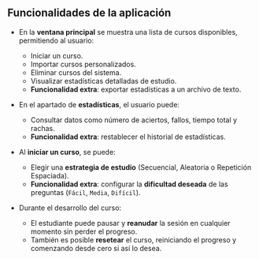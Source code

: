 ## Funcionalidades de la aplicación

- En la **ventana principal** se muestra una lista de cursos disponibles, permitiendo al usuario:

  - Iniciar un curso.
  - Importar cursos personalizados.
  - Eliminar cursos del sistema.
  - Visualizar estadísticas detalladas de estudio.
  - **Funcionalidad extra**: exportar estadísticas a un archivo de texto.

- En el apartado de **estadísticas**, el usuario puede:

  - Consultar datos como número de aciertos, fallos, tiempo total y rachas.
  - **Funcionalidad extra**: restablecer el historial de estadísticas.

- Al **iniciar un curso**, se puede:

  - Elegir una **estrategia de estudio** (Secuencial, Aleatoria o Repetición Espaciada).
  - **Funcionalidad extra**: configurar la **dificultad deseada** de las preguntas (`Fácil`, `Media`, `Difícil`).

- Durante el desarrollo del curso:
  - El estudiante puede pausar y **reanudar** la sesión en cualquier momento sin perder el progreso.
  - También es posible **resetear** el curso, reiniciando el progreso y comenzando desde cero si así lo desea.
